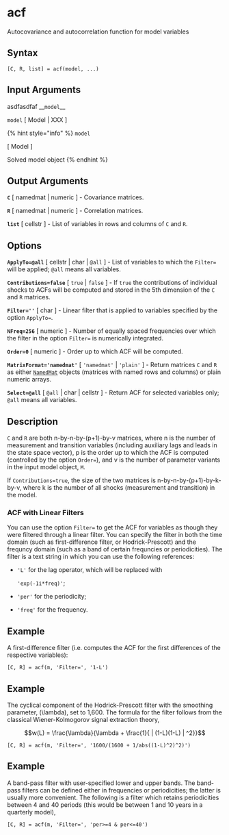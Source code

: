 # acf

Autocovariance and autocorrelation function for model variables

## Syntax

```text
[C, R, list] = acf(model, ...)
```

## Input Arguments

asdfasdfaf \_\_`model`\_\_

`model` \[ Model \| XXX \]

{% hint style="info" %}
`model`

\[ Model \] 

Solved model object
{% endhint %}

## Output Arguments

**`C`** \[ namedmat \| numeric \] - Covariance matrices.

**`R`** \[ namedmat \| numeric \] - Correlation matrices.

**`list`** \[ cellstr \] - List of variables in rows and columns of `C` and `R`.

## Options

**`ApplyTo=@all`** \[ cellstr \| char \| `@all` \] - List of variables to which the `Filter=` will be applied; `@all` means all variables.

**`Contributions=false`** \[ `true` \| `false` \] - If `true` the contributions of individual shocks to ACFs will be computed and stored in the 5th dimension of the `C` and `R` matrices.

**`Filter=''`** \[ char \] - Linear filter that is applied to variables specified by the option `ApplyTo=`.

**`NFreq=256`** \[ numeric \] - Number of equally spaced frequencies over which the filter in the option `Filter=` is numerically integrated.

**`Order=0`** \[ numeric \] - Order up to which ACF will be computed.

**`MatrixFormat='namedmat'`** \[ `'namedmat'` \| `'plain'` \] - Return matrices `C` and `R` as either [`NamedMat`](../../data-management/namedmat-objects.md) objects \(matrices with named rows and columns\) or plain numeric arrays.

**`Select=@all`** \[ `@all` \| char \| cellstr \] - Return ACF for selected variables only; `@all` means all variables.

## Description

`C` and `R` are both n-by-n-by-\(p+1\)-by-v matrices, where n is the number of measurement and transition variables \(including auxiliary lags and leads in the state space vector\), p is the order up to which the ACF is computed \(controlled by the option `Order=`\), and v is the number of parameter variants in the input model object, `M`.

If `Contributions=true`, the size of the two matrices is n-by-n-by-\(p+1\)-by-k-by-v, where k is the number of all shocks \(measurement and transition\) in the model.

### ACF with Linear Filters

You can use the option `Filter=` to get the ACF for variables as though they were filtered through a linear filter. You can specify the filter in both the time domain \(such as first-difference filter, or Hodrick-Prescott\) and the frequncy domain \(such as a band of certain frequncies or periodicities\). The filter is a text string in which you can use the following references:

* `'L'` for the lag operator, which will be replaced with

  `'exp(-1i*freq)'`;

* `'per'` for the periodicity;
* `'freq'` for the frequency.

## Example

A first-difference filter \(i.e. computes the ACF for the first differences of the respective variables\):

```text
[C, R] = acf(m, 'Filter=', '1-L')
```

## Example

The cyclical component of the Hodrick-Prescott filter with the smoothing parameter, \(\lambda\), set to 1,600. The formula for the filter follows from the classical Wiener-Kolmogorov signal extraction theory,

$$w(L) = \frac{\lambda}{\lambda + \frac{1}{ | (1-L)(1-L) | ^2}}$$

```text
[C, R] = acf(m, 'Filter=', '1600/(1600 + 1/abs((1-L)^2)^2)')
```

## Example

A band-pass filter with user-specified lower and upper bands. The band-pass filters can be defined either in frequencies or periodicities; the latter is usually more convenient. The following is a filter which retains periodicities between 4 and 40 periods \(this would be between 1 and 10 years in a quarterly model\),

```text
[C, R] = acf(m, 'Filter=', 'per>=4 & per<=40')
```

